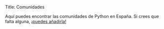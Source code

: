 Title: Comunidades

<link rel="stylesheet" href="//unpkg.com/leaflet@1.0.3/dist/leaflet.css"
  integrity="sha512-07I2e+7D8p6he1SIM+1twR5TIrhUQn9+I6yjqD53JQjFiMf8EtC93ty0/5vJTZGF8aAocvHYNEDJajGdNx1IsQ"
  crossorigin=""/>
<script src="//unpkg.com/leaflet@1.0.3/dist/leaflet.js"
  integrity="sha512-A7vV8IFfih/D732iSSKi20u/ooOfj/AGehOKq0f4vLT1Zr2Y+RX7C+w8A1gaSasGtRUZpF/NZgzSAu4/Gc41Lg"
  crossorigin=""></script>
<script src="//code.jquery.com/jquery-3.1.1.slim.min.js"
  integrity="sha256-/SIrNqv8h6QGKDuNoLGA4iret+kyesCkHGzVUUV0shc="
  crossorigin="anonymous"></script>

<p>Aquí puedes encontrar las comunidades de Python en España. Si crees que falta alguna, <a href="https://github.com/python-spain/python-spain.github.io/edit/master/content/pages/comunidades.md">¡puedes añadirla!</a></p>

<div id="map" style="height: 600px"></div>

<script>
    var map = L.map('map',{
    center: [36.014, -5.120],
    zoom: 5
    });
    L.tileLayer('https://{s}.tile.openstreetmap.org/{z}/{x}/{y}.png', {
    attribution: '&copy; <a href="http://osm.org/copyright">OpenStreetMap</a> contributors'
    }).addTo(map);

function addLocation(loc_data) {
    var title = loc_data[2];
    var link = loc_data[3];
  L.marker([loc_data[0], loc_data[1]]).bindPopup(`${title} <a target="_blank" href=${link}>Link.</a>`).addTo(map);
}



var locations = [
[38.01348, -1.17376, 'Python Meetup Murcia', 'http://www.meetup.com/es-ES/Meetup-de-Python-en-Murcia/'],
[40.4300, -3.6526, 'Python Madrid', 'http://www.python-madrid.es/'],
[38.01348, -1.17376, 'Python Murcia', 'http://www.meetup.com/es-ES/Meetup-de-Python-en-Murcia/'],
[42.1986, -8.7726, 'Python Vigo', 'http://www.python-vigo.es/'],
[36.7644, -4.4242, 'Python Málaga', 'http://www.meetup.com/malaga-python/'],
[39.4227, -0.3525, 'Python Valencia', 'http://www.meetup.com/es-ES/Python-Valencia-Meetup/'],
[41.3929, 2.1404, 'PyBCN', 'http://pybcn.org/'],
[39.6602, 2.9862, 'Python Mallorca', 'http://www.meetup.com/es-ES/Mallorca-Python-Meetup/'],
[37.3766, -5.926, 'Python Sevilla', 'http://www.meetup.com/es-ES/Python-Sevilla/'],
[41.692, -0.9271, 'PythonZaragoza', 'https://plus.google.com/communities/103281359456269063508'],
[37.1809, -3.5983, 'Python Granada', 'http://www.python-granada.es/'],
[28.4811, -16.3227, 'Python Canarias', 'http://pythoncanarias.es/'],
[38.3453, -0.4831, 'Python Alicante', 'https://twitter.com/python_alc'],
[43.2918, -1.9889, 'Python San Sebastián', 'http://pyss.org/'],
[41.9830495, 2.8245813, 'Python Girona', 'https://pythongirona.cat/'],
[40.4126148,-3.7138357, 'PyData Madrid', 'https://www.meetup.com/PyData-Madrid/'],
[39.6149,2.9527, 'PyData Mallorca', 'https://www.meetup.com/PyData-Mallorca/'],
[36.842512, -2.457619, 'Python Almería', 'https://www.meetup.com/Python-Almeria/'],
[40.417037, -3.702626, 'PyLadies Madrid', 'https://www.meetup.com/es-ES/PyLadiesMadrid/'],
[39.478848, -6.342179, 'ExtrePython', 'https://twitter.com/ExtrePython']
]
locations.forEach(addLocation)
</script>
